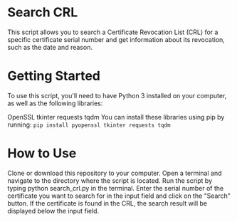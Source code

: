 # Search CRL
This script allows you to search a Certificate Revocation List (CRL) for a specific certificate serial number and get information about its revocation, such as the date and reason.

# Getting Started
To use this script, you'll need to have Python 3 installed on your computer, as well as the following libraries:

OpenSSL
tkinter
requests
tqdm
You can install these libraries using pip by running:
```pip install pyopenssl tkinter requests tqdm```

# How to Use
Clone or download this repository to your computer.
Open a terminal and navigate to the directory where the script is located.
Run the script by typing python search_crl.py in the terminal.
Enter the serial number of the certificate you want to search for in the input field and click on the "Search" button.
If the certificate is found in the CRL, the search result will be displayed below the input field.
